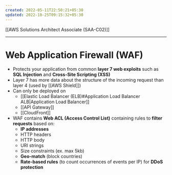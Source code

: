```yaml
---
created: 2022-05-11T22:50:21+05:30
updated: 2022-10-25T09:15:32+05:30
---
```

[[AWS Solutions Architect Associate (SAA-C02)]]

---
# Web Application Firewall (WAF)
- Protects your application from common **layer 7 web exploits** such as **SQL Injection** and **Cross-Site Scripting (XSS)**
- Layer 7 has more data about the structure of the incoming request than layer 4 (used by [[AWS Shield]])
- Can only be deployed on
    -   [[Elastic Load Balancer (ELB)#Application Load Balancer ALB|Application Load Balancer]]
    -   [[API Gateway]]
    -   [[CloudFront]]
- WAF contains **Web ACL (Access Control List)** containing rules to **filter requests** based on:
	-   **IP addresses**
	-   HTTP headers
	-   HTTP body
	-   URI strings
	-   Size constraints (ex. max 5kb)
	-   **Geo-match** (block countries)
	-   **Rate-based rules** (to count occurrences of events per IP) for **DDoS protection**